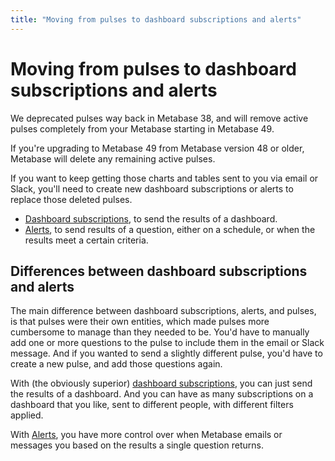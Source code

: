 ```yaml
---
title: "Moving from pulses to dashboard subscriptions and alerts"
---
```


# Moving from pulses to dashboard subscriptions and alerts

We deprecated pulses way back in Metabase 38, and will remove active pulses completely from your Metabase starting in Metabase 49.

If you're upgrading to Metabase 49 from Metabase version 48 or older, Metabase will delete any remaining active pulses. 

If you want to keep getting those charts and tables sent to you via email or Slack, you'll need to create new dashboard subscriptions or alerts to replace those deleted pulses.

- [Dashboard subscriptions](../../dashboards/subscriptions.md), to send the results of a dashboard.
- [Alerts](./alerts.md), to send results of a question, either on a schedule, or when the results meet a certain criteria.

## Differences between dashboard subscriptions and alerts

The main difference between dashboard subscriptions, alerts, and pulses, is that pulses were their own entities, which made pulses more cumbersome to manage than they needed to be. You'd have to manually add one or more questions to the pulse to include them in the email or Slack message. And if you wanted to send a slightly different pulse, you'd have to create a new pulse, and add those questions again.

With (the obviously superior) [dashboard subscriptions](../../dashboards/subscriptions.md), you can just send the results of a dashboard. And you can have as many subscriptions on a dashboard that you like, sent to different people, with different filters applied.

With [Alerts](./alerts.md), you have more control over when Metabase emails or messages you based on the results a single question returns.